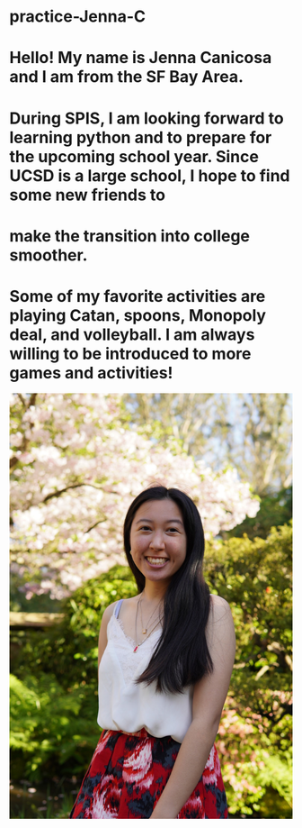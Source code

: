 # practice-Jenna-C
# Hello! My name is Jenna Canicosa and I am from the SF Bay Area. 
# During SPIS, I am looking forward to learning python and to prepare for the upcoming school year. Since UCSD is a large school, I hope to find some new friends to 
# make the transition into college smoother.
# Some  of my favorite activities are playing Catan, spoons, Monopoly deal, and volleyball. I am always willing to be introduced to more games and activities!

![me](jenna-c.JPG)
